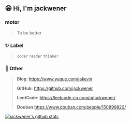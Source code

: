 ## 😄 Hi, I'm jackwener

### motor

> To be better

### ✨ Label

> `coder` `reader` `thinker` 

### 💬 Other

> **Blog:** https://www.yuque.com/jakevin
>
> **GitHub:** https://github.com/jackwener
>
> **LeetCode:** https://leetcode-cn.com/u/jackwener/
>
> **Douban** https://www.douban.com/people/150899820/

[![jackwener's github stats](https://github-readme-stats.vercel.app/api?username=jackwener)](https://github.com/anuraghazra/github-readme-stats)
